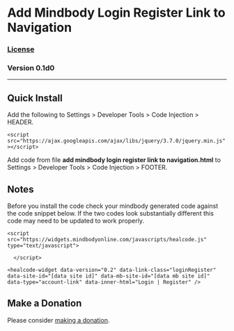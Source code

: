# Add Mindbody Login Register Link to Navigation

### [License][99]

### Version 0.1d0

---

## Quick Install

Add the following to Settings > Developer Tools > Code Injection > HEADER.

`<script src="https://ajax.googleapis.com/ajax/libs/jquery/3.7.0/jquery.min.js"></script>`

Add code from file **add mindbody login register link to navigation.html** to
Settings > Developer Tools > Code Injection > FOOTER.

## Notes

Before you install the code check your mindbody generated code against the code
snippet below. If the two codes look substantially different this code may need
to be updated to work properly.

```
<script src="https://widgets.mindbodyonline.com/javascripts/healcode.js" type="text/javascript">

  </script>
      
<healcode-widget data-version="0.2" data-link-class="loginRegister" data-site-id="[data site id]" data-mb-site-id="[data mb site id]" data-type="account-link" data-inner-html="Login | Register" />
```
    
## Make a Donation

Please consider [making a donation](https://github.com/tomsWebConsulting/twcsl#make-a-donation).

<!--

## Changes

&nbsp;&nbsp; **YYYY-MM-DD**

<p style="margin-left : 2em;">

  [enter description here]
  
  </p>

<p style="margin-left : 2em;">

  bumped version to vX
  
  </p>

-->
[99]: https://github.com/tomsWebConsulting/twcsl/blob/main/LICENSE.txt#L1
